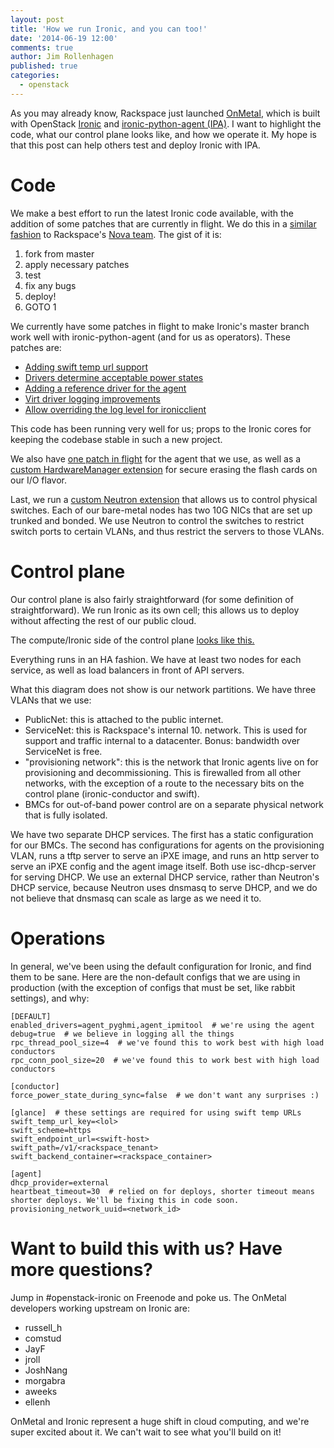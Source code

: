 ```yaml
---
layout: post
title: 'How we run Ironic, and you can too!'
date: '2014-06-19 12:00'
comments: true
author: Jim Rollenhagen
published: true
categories:
  - openstack
---
```


As you may already know, Rackspace just launched [OnMetal](https://www.rackspace.com/cloud/servers/onmetal/), which is built with OpenStack [Ironic](https://github.com/openstack/ironic) and [ironic-python-agent (IPA)](https://github.com/openstack/ironic-python-agent). I want to highlight the code, what our control plane looks like, and how we operate it. My hope is that this post can help others test and deploy Ironic with IPA.

<!-- more -->

Code
====

We make a best effort to run the latest Ironic code available, with the addition of some patches that are currently in flight. We do this in a [similar fashion](https://www.youtube.com/watch?v=0D7PbIZLNSM) to Rackspace's [Nova team](https://www.slideshare.net/JesseKeating/scaling-openstack). The gist of it is:

1. fork from master
2. apply necessary patches
3. test
4. fix any bugs
5. deploy!
6. GOTO 1

We currently have some patches in flight to make Ironic's master branch work well with ironic-python-agent (and for us as operators). These patches are:

* [Adding swift temp url support](https://review.openstack.org/#/c/81391/)
* [Drivers determine acceptable power states](https://review.openstack.org/#/c/86744/)
* [Adding a reference driver for the agent](https://review.openstack.org/#/c/84795/)
* [Virt driver logging improvements](https://review.openstack.org/#/c/97047/)
* [Allow overriding the log level for ironicclient](https://review.openstack.org/#/c/97048/)

This code has been running very well for us; props to the Ironic cores for keeping the codebase stable in such a new project.

We also have [one patch in flight](https://review.openstack.org/#/c/99666/) for the agent that we use, as well as a [custom HardwareManager extension](https://github.com/rackerlabs/onmetal-ironic-hardware-manager) for secure erasing the flash cards on our I/O flavor.

Last, we run a [custom Neutron extension](https://github.com/rackerlabs/ironic-neutron-plugin) that allows us to control physical switches. Each of our bare-metal nodes has two 10G NICs that are set up trunked and bonded. We use Neutron to control the switches to restrict switch ports to certain VLANs, and thus restrict the servers to those VLANs.

Control plane
=============

Our control plane is also fairly straightforward (for some definition of straightforward). We run Ironic as its own cell; this allows us to deploy without affecting the rest of our public cloud.

The compute/Ironic side of the control plane [looks like this.](https://8c9281d7b726ce93a4bd-63b3a98a421b1a8eb26177fc7852e719.ssl.cf5.rackcdn.com/teeth-architecture.png)

Everything runs in an HA fashion. We have at least two nodes for each service, as well as load balancers in front of API servers.

What this diagram does not show is our network partitions. We have three VLANs that we use:

* PublicNet: this is attached to the public internet.
* ServiceNet: this is Rackspace's internal 10. network. This is used for support and traffic internal to a datacenter. Bonus: bandwidth over ServiceNet is free.
* "provisioning network": this is the network that Ironic agents live on for provisioning and decommissioning. This is firewalled from all other networks, with the exception of a route to the necessary bits on the control plane (ironic-conductor and swift).
* BMCs for out-of-band power control are on a separate physical network that is fully isolated.

We have two separate DHCP services. The first has a static configuration for our BMCs. The second has configurations for agents on the provisioning VLAN, runs a tftp server to serve an iPXE image, and runs an http server to serve an iPXE config and the agent image itself. Both use isc-dhcp-server for serving DHCP. We use an external DHCP service, rather than Neutron's DHCP service, because Neutron uses dnsmasq to serve DHCP, and we do not believe that dnsmasq can scale as large as we need it to.

Operations
==========

In general, we've been using the default configuration for Ironic, and find them to be sane. Here are the non-default configs that we are using in production (with the exception of configs that must be set, like rabbit settings), and why:

    [DEFAULT]
    enabled_drivers=agent_pyghmi,agent_ipmitool  # we're using the agent
    debug=true  # we believe in logging all the things
    rpc_thread_pool_size=4  # we've found this to work best with high load conductors
    rpc_conn_pool_size=20  # we've found this to work best with high load conductors

    [conductor]
    force_power_state_during_sync=false  # we don't want any surprises :)

    [glance]  # these settings are required for using swift temp URLs
    swift_temp_url_key=<lol>
    swift_scheme=https
    swift_endpoint_url=<swift-host>
    swift_path=/v1/<rackspace_tenant>
    swift_backend_container=<rackspace_container>

    [agent]
    dhcp_provider=external
    heartbeat_timeout=30  # relied on for deploys, shorter timeout means shorter deploys. We'll be fixing this in code soon.
    provisioning_network_uuid=<network_id>
    
Want to build this with us? Have more questions?
================================================

Jump in #openstack-ironic on Freenode and poke us. The OnMetal developers working upstream on Ironic are:

* russell_h
* comstud
* JayF
* jroll
* JoshNang
* morgabra
* aweeks
* ellenh


OnMetal and Ironic represent a huge shift in cloud computing, and we're super excited about it. We can't wait to see what you'll build on it!
